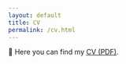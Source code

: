 ```yaml
---
layout: default
title: CV
permalink: /cv.html
---
```


📄 Here you can find my [CV (PDF)](assets/CV_Araujo_2025Jul.pdf).
